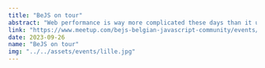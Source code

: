 ```yaml
---
title: "BeJS on tour"
abstract: "Web performance is way more complicated these days than it used to be before. In this talk, we’ll take a look at tools that can help us optimise performance, accessibility and developer experience."
link: "https://www.meetup.com/bejs-belgian-javascript-community/events/295676802/"
date: 2023-09-26
name: "BeJS on tour"
img: "../../assets/events/lille.jpg"
---
```

